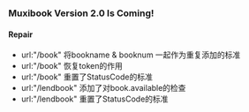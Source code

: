 ### Muxibook Version 2.0 Is Coming!

#### Repair

+ url:"/book" 将bookname & booknum 一起作为重复添加的标准
+ url:"/book" 恢复token的作用
+ url:"/book" 重置了StatusCode的标准
+ url:"/lendbook" 添加了对book.available的检查
+ url:"/lendbook" 重置了StatusCode的标准
